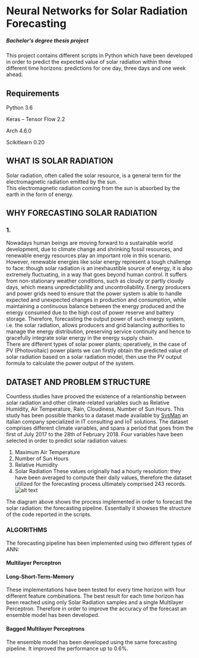 # Neural Networks for Solar Radiation Forecasting
##### Bachelor's degree thesis project 
This project contains different scripts in Python which have been developed in order to predict the expected value of solar radiation within three different time horizons: predictions for one day, three days and one week ahead. 
## Requirements 
Python 3.6 

Keras – Tensor Flow  2.2

Arch 4.6.0

Scikitlearn 0.20

## WHAT IS SOLAR RADIATION
Solar radiation, often called the solar resource, is a general term for the electromagnetic radiation emitted by the sun.  
This electromagnetic radiation coming from the sun is absorbed by the earth in the form of energy.

## WHY FORECASTING SOLAR RADIATION
### 1.
Nowadays human beings are moving forward to a sustainable world development, due to climate change and shrinking fossil resources, and renewable energy resources play an important role in this scenario. 
However, renewable energies like solar energy represent a tough challenge to face: though solar radiation is an inexhaustible source of energy, it is also extremely fluctuating, in a way that goes beyond human control. It suffers from non-stationary weather conditions, such as cloudy or partly cloudy days, which means unpredictability and uncontrollability. Energy producers and power grids need to ensure that the power system is able to handle expected and unexpected changes in production and consumption, while maintaining a continuous balance between the energy produced and the energy consumed due to the high cost of power reserve and battery storage. Therefore, forecasting the output power of such energy system, i.e. the solar radiation, allows producers and grid balancing authorities to manage the energy distribution, preserving service continuity and hence to gracefully integrate solar energy in the energy supply chain.          
There are different types of solar power plants; operatively, in the case of PV (Photovoltaic) power plants we can firstly obtain the predicted value of solar radiation based on a solar radiation model, then use the PV output formula to calculate the power output of the system.

## DATASET AND PROBLEM STRUCTURE
Countless studies have prooved the existence of a relantionship between solar radiation and other climate-related
variables such as Relative Humidity, Air Temperature, Rain, Cloudiness, Number of Sun Hours. 
This study has been possible thanks to a dataset made available by [SysMan](http://www.sys-man.it/ "SysMan") an italian company specialized in IT consulting and IoT solutions. The dataset comprises different climate variables, and spans a period that goes from the first of July 2017 to the 28th of February 2018. Four variables have been selected in order to predict solar radiation values: 
1. Maximum Air Temperature 
2. Number of Sun Hours 
3. Relative Humidity 
4. Solar Radiation 
These values originally had a hourly resolution: they have been averaged to compute their daily values, therefore the dataset utilized for the 
forecasting process ultimately comprised 243 records. 
![alt text](https://github.com/GioshTandoi/Neural-Networks-for-Solar-Radiation-Forecasting/blob/master/code_diagram.png)
  
The diagram above shows the process implemented in order to forecast the solar radiation: the forecasting pipeline. 
Essentially it showses the structure of the code reported in the scripts. 

### ALGORITHMS 
The forecasting pipeline has been implemented using two different types of ANN: 
#### Multilayer Perceptron
#### Long-Short-Term-Memory
These implementations have been tested for every time horizon with four different feature combinations. 
The best result for each time horizon has been reached using only Solar Radiation samples and a single Multilayer Perceptron. 
Therefore in order to improve the accuracy of the forecast an ensemble model has been developed. 
#### Bagged Multilayer Perceptrons
The ensemble model has been developed using the same forecasting pipeline. It improved the performance up to 0.6%. 
